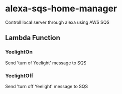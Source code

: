# alexa-sqs-home-manager
Controll local server through alexa using AWS SQS

## Lambda Function

### YeelightOn

  Send 'turn of Yeelight' message to SQS

### YeelightOff
  Send 'turn off Yeelight' message to SQS
